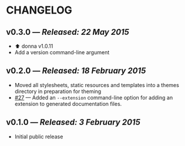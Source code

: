 # CHANGELOG

## **v0.3.0** &mdash; *Released: 22 May 2015*

* :arrow_up: donna v1.0.11
* Add a version command-line argument

## **v0.2.0** &mdash; *Released: 18 February 2015*

* Moved all stylesheets, static resources and templates into a themes directory in preparation for theming
* [#27](https://github.com/lee-dohm/endokken/issues/27) &mdash; Added an `--extension` command-line option for adding an extension to generated documentation files.

## **v0.1.0** &mdash; *Released: 3 February 2015*

* Initial public release
